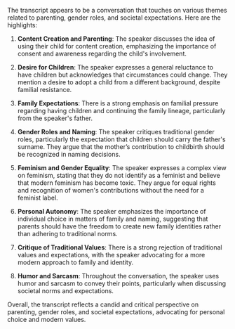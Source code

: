 The transcript appears to be a conversation that touches on various themes related to parenting, gender roles, and societal expectations. Here are the highlights:

1. **Content Creation and Parenting**: The speaker discusses the idea of using their child for content creation, emphasizing the importance of consent and awareness regarding the child's involvement.

2. **Desire for Children**: The speaker expresses a general reluctance to have children but acknowledges that circumstances could change. They mention a desire to adopt a child from a different background, despite familial resistance.

3. **Family Expectations**: There is a strong emphasis on familial pressure regarding having children and continuing the family lineage, particularly from the speaker's father.

4. **Gender Roles and Naming**: The speaker critiques traditional gender roles, particularly the expectation that children should carry the father's surname. They argue that the mother’s contribution to childbirth should be recognized in naming decisions.

5. **Feminism and Gender Equality**: The speaker expresses a complex view on feminism, stating that they do not identify as a feminist and believe that modern feminism has become toxic. They argue for equal rights and recognition of women's contributions without the need for a feminist label.

6. **Personal Autonomy**: The speaker emphasizes the importance of individual choice in matters of family and naming, suggesting that parents should have the freedom to create new family identities rather than adhering to traditional norms.

7. **Critique of Traditional Values**: There is a strong rejection of traditional values and expectations, with the speaker advocating for a more modern approach to family and identity.

8. **Humor and Sarcasm**: Throughout the conversation, the speaker uses humor and sarcasm to convey their points, particularly when discussing societal norms and expectations.

Overall, the transcript reflects a candid and critical perspective on parenting, gender roles, and societal expectations, advocating for personal choice and modern values.